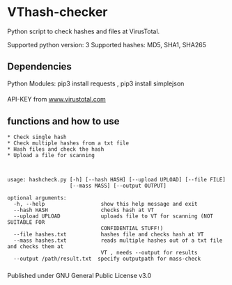 # VThash-checker

Python script to check hashes and files at VirusTotal.

Supported python version: 3
Supported hashes: MD5, SHA1, SHA265

## Dependencies
Python Modules: pip3 install requests , pip3 install simplejson  
####
API-KEY from www.virustotal.com

## functions and how to use 
```
* Check single hash
* Check multiple hashes from a txt file
* Hash files and check the hash 
* Upload a file for scanning



usage: hashcheck.py [-h] [--hash HASH] [--upload UPLOAD] [--file FILE]
                    [--mass MASS] [--output OUTPUT]

optional arguments: 
  -h, --help                  show this help message and exit
  --hash HASH                 checks hash at VT
  --upload UPLOAD             uploads file to VT for scanning (NOT SUITABLE FOR
                              CONFIDENTIAL STUFF!)
  --file hashes.txt           hashes file and checks hash at VT
  --mass hashes.txt           reads multiple hashes out of a txt file and checks them at
                              VT , needs --output for results
  --output /path/result.txt  specify outputpath for mass-check
 ```
  
###

Published under GNU General Public License v3.0
